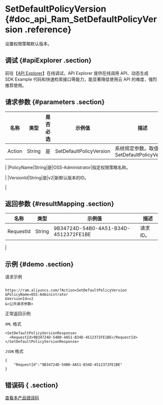 # SetDefaultPolicyVersion {#doc_api_Ram_SetDefaultPolicyVersion .reference}

设置权限策略默认版本。

## 调试 {#apiExplorer .section}

前往【[API Explorer](https://api.aliyun.com/#product=Ram&api=SetDefaultPolicyVersion)】在线调试，API Explorer 提供在线调用 API、动态生成 SDK Example 代码和快速检索接口等能力，能显著降低使用云 API 的难度，强烈推荐使用。

## 请求参数 {#parameters .section}

|名称|类型|是否必选|示例值|描述|
|--|--|----|---|--|
|Action|String|是|SetDefaultPolicyVersion|系统规定参数。取值：SetDefaultPolicyVersion

 |
|PolicyName|String|是|OSS-Administrator|指定权限策略名称。

 |
|VersionId|String|是|v2|新默认版本的ID。

 |

## 返回参数 {#resultMapping .section}

|名称|类型|示例值|描述|
|--|--|---|--|
|RequestId|String|9B34724D-54B0-4A51-B34D-4512372FE1BE|请求ID。

 |

## 示例 {#demo .section}

请求示例

``` {#request_demo}

https://ram.aliyuncs.com/?Action=SetDefaultPolicyVersion
&PolicyName=OSS-Administrator
&VersionId=v2
&<公共请求参数>

```

正常返回示例

`XML` 格式

``` {#xml_return_success_demo}
<SetDefaultPolicyVersionResponse>
  <RequestId>9B34724D-54B0-4A51-B34D-4512372FE1BE</RequestId>
</SetDefaultPolicyVersionResponse>

```

`JSON` 格式

``` {#json_return_success_demo}
{
	"RequestId":"9B34724D-54B0-4A51-B34D-4512372FE1BE"
}
```

## 错误码 { .section}

[查看本产品错误码](https://error-center.aliyun.com/status/product/Ram)

